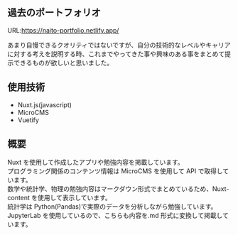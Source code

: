 ## 過去のポートフォリオ

URL:https://naito-portfolio.netlify.app/

あまり自慢できるクオリティではないですが、自分の技術的なレベルやキャリアに対する考えを説明する時、これまでやってきた事や興味のある事をまとめて提示できるものが欲しいと思いました。

## 使用技術

- Nuxt.js(javascript)
- MicroCMS
- Vuetify

## 概要

Nuxt を使用して作成したアプリや勉強内容を掲載しています。  
プログラミング関係のコンテンツ情報は MicroCMS を使用して API で取得しています。  
数学や統計学、物理の勉強内容はマークダウン形式でまとめているため、Nuxt-content を使用して表示しています。  
統計学は Python(Pandas)で実際のデータを分析しながら勉強しています。  
JupyterLab を使用しているので、こちらも内容を.md 形式に変換して掲載しています。
